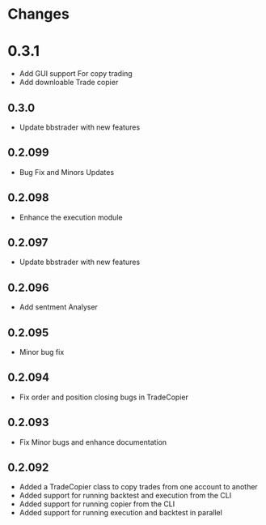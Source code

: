 # Changes

# 0.3.1
- Add GUI support For copy trading
- Add downloable Trade copier

## 0.3.0
- Update bbstrader with new features

## 0.2.099
- Bug Fix and Minors Updates

## 0.2.098
- Enhance the execution module

## 0.2.097
- Update bbstrader with new features

## 0.2.096
- Add sentment Analyser

## 0.2.095
- Minor bug fix

## 0.2.094
- Fix order and position closing bugs in TradeCopier


## 0.2.093
- Fix Minor bugs and enhance documentation

## 0.2.092

- Added a TradeCopier class to copy trades from one account to another
- Added support for running backtest and execution from the CLI
- Added support for running copier from the CLI
- Added support for running execution and backtest in parallel
